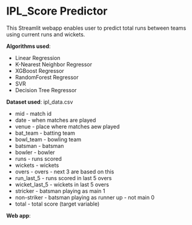 # IPL_Score Predictor
This Streamlit webapp enables user to predict total runs between teams using current runs and wickets.

**Algorithms used**:
- Linear Regression
- K-Nearest Neighbor Regressor
- XGBoost Regressor
- RandomForest Regressor
- SVR
- Decision Tree Regressor

**Dataset used**: ipl_data.csv

- mid - match id
- date - when matches are played
- venue - place where matches aew played
- bat_team - batting team
- bowl_team - bowling team
- batsman - batsman
- bowler - bowler
- runs - runs scored
- wickets - wickets
- overs - overs - next 3 are based on this
- run_last_5 - runs scored in last 5 overs
- wicket_last_5 - wickets in last 5 overs
- stricker - batsman playing as main 1
- non-striker - batsman playing as runner up - not main 0
- total - total score (target variable)

**Web app**:
